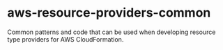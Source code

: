 # aws-resource-providers-common

Common patterns and code that can be used when developing resource type providers for AWS CloudFormation.
